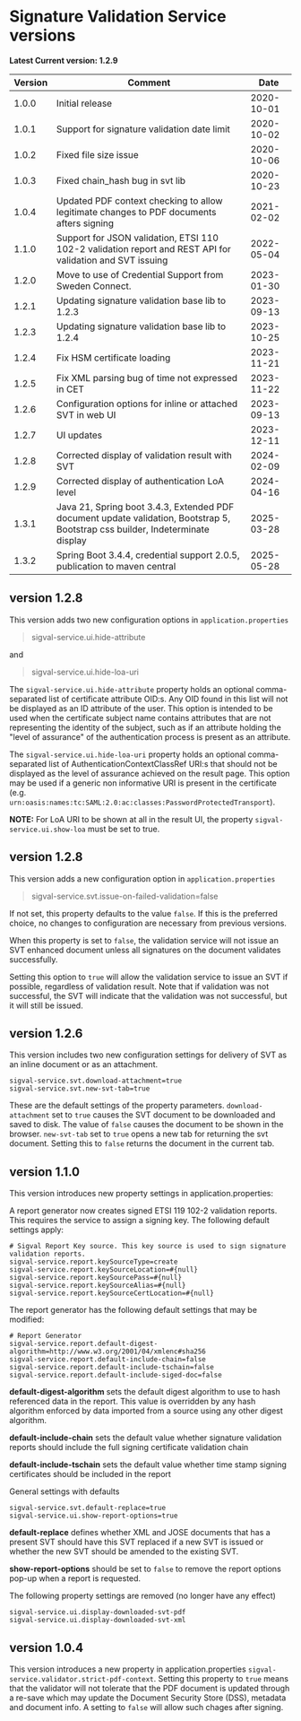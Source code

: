 # Signature Validation Service versions

**Latest Current version: 1.2.9**

| Version | Comment                                                                                                                        | Date       |
|---------|--------------------------------------------------------------------------------------------------------------------------------|------------|
| 1.0.0   | Initial release                                                                                                                | 2020-10-01 |
| 1.0.1   | Support for signature validation date limit                                                                                    | 2020-10-02 |
| 1.0.2   | Fixed file size issue                                                                                                          | 2020-10-06 |
| 1.0.3   | Fixed chain_hash bug in svt lib                                                                                                | 2020-10-23 |
| 1.0.4   | Updated PDF context checking to allow legitimate changes to PDF documents afters signing                                       | 2021-02-02 |
| 1.1.0   | Support for JSON validation, ETSI 110 102-2 validation report and REST API for validation and SVT issuing                      | 2022-05-04 |
| 1.2.0   | Move to use of Credential Support from Sweden Connect.                                                                         | 2023-01-30 |
| 1.2.1   | Updating signature validation base lib to 1.2.3                                                                                | 2023-09-13 |
| 1.2.3   | Updating signature validation base lib to 1.2.4                                                                                | 2023-10-25 |
| 1.2.4   | Fix HSM certificate loading                                                                                                    | 2023-11-21 |
| 1.2.5   | Fix XML parsing bug of time not expressed in CET                                                                               | 2023-11-22 |
| 1.2.6   | Configuration options for inline or attached SVT in web UI                                                                     | 2023-09-13 |
| 1.2.7   | UI updates                                                                                                                     | 2023-12-11 |
| 1.2.8   | Corrected display of validation result with SVT                                                                                | 2024-02-09 |
| 1.2.9   | Corrected display of authentication LoA level                                                                                  | 2024-04-16 |
| 1.3.1   | Java 21, Spring boot 3.4.3, Extended PDF document update validation, Bootstrap 5, Bootstrap css builder, Indeterminate display | 2025-03-28 |
| 1.3.2   | Spring Boot 3.4.4, credential support 2.0.5, publication to maven central                                                      | 2025-05-28 |


## version 1.2.8

This version adds two new configuration options in `application.properties`

> sigval-service.ui.hide-attribute

and 

> sigval-service.ui.hide-loa-uri

The `sigval-service.ui.hide-attribute` property holds an optional comma-separated list of certificate attribute OID:s.
Any OID found in this list will not be displayed as an ID attribute of the user.
This option is intended
to be used when the certificate subject name contains attributes that are not representing the identity of the subject,
such as if an attribute holding the "level of assurance" of the authentication process is present as an attribute.

The `sigval-service.ui.hide-loa-uri` property holds an optional comma-separated list of AuthenticationContextClassRef URI:s that should not be displayed
as the level of assurance achieved on the result page.
This option may be used if a generic non informative URI is present in the certificate
(e.g. `urn:oasis:names:tc:SAML:2.0:ac:classes:PasswordProtectedTransport`).

**NOTE:** For LoA URI to be shown at all in the result UI, the property `sigval-service.ui.show-loa` must be set to true.


## version 1.2.8

This version adds a new configuration option in `application.properties`

> sigval-service.svt.issue-on-failed-validation=false

If not set, this property defaults to the value `false`.
If this is the preferred choice, 
no changes to configuration are necessary from previous versions.

When this property is set to `false`,
the validation service will not issue an SVT enhanced document unless all signatures on the document validates successfully.

Setting this option to `true` will allow the validation service to issue an SVT if possible, regardless of validation result.
Note that if validation was not successful, the SVT will indicate that the validation was not successful, but it will still be issued.

## version 1.2.6

This version includes two new configuration settings for delivery of SVT as an inline document or as an attachment.

```
sigval-service.svt.download-attachment=true
sigval-service.svt.new-svt-tab=true
```

These are the default settings of the property parameters. `download-attachment` set to `true` causes the SVT document to be downloaded
and saved to disk. The value of `false` causes the document to be shown in the browser.
`new-svt-tab` set to `true` opens a new tab for returning the svt document. Setting this to `false` returns the document in the current tab.



## version 1.1.0

This version introduces new property settings in application.properties:

A report generator now creates signed ETSI 119 102-2 validation reports. This requires the service to assign a signing key. 
The following default settings apply:

```
# Sigval Report Key source. This key source is used to sign signature validation reports.
sigval-service.report.keySourceType=create
sigval-service.report.keySourceLocation=#{null}
sigval-service.report.keySourcePass=#{null}
sigval-service.report.keySourceAlias=#{null}
sigval-service.report.keySourceCertLocation=#{null}
```

The report generator has the following default settings that may be modified:

```
# Report Generator
sigval-service.report.default-digest-algorithm=http://www.w3.org/2001/04/xmlenc#sha256
sigval-service.report.default-include-chain=false
sigval-service.report.default-include-tschain=false
sigval-service.report.default-include-siged-doc=false
```

**default-digest-algorithm** sets the default digest algorithm to use to hash referenced data in the report. This value
is overridden by any hash algorithm enforced by data imported from a source using any other digest algorithm.

**default-include-chain** sets the default value whether signature validation reports should include the full signing 
certificate validation chain

**default-include-tschain** sets the default value whether time stamp signing certificates should be included in the report

General settings with defaults

```
sigval-service.svt.default-replace=true
sigval-service.ui.show-report-options=true
```

**default-replace** defines whether XML and JOSE documents that has a present SVT should have this SVT replaced if a new SVT is issued
or whether the new SVT should be amended to the existing SVT.

**show-report-options** should be set to `false` to remove the report options pop-up when a report is requested.

The following property settings are removed (no longer have any effect)

```
sigval-service.ui.display-downloaded-svt-pdf
sigval-service.ui.display-downloaded-svt-xml
```

## version 1.0.4
This version introduces a new property in application.properties `sigval-service.validator.strict-pdf-context`.
Setting this property to `true` means that the validator will not tolerate that the PDF document is updated through a re-save which may update the Document Security Store (DSS), metadata and document info. A setting to `false` will allow such chages after signing.


